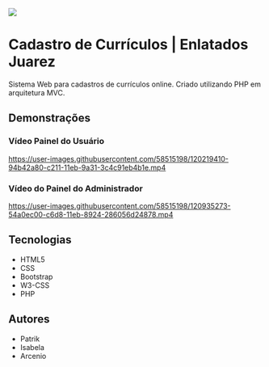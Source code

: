 ![](https://github.com/patrikrufino/cadastro-de-curriculos/blob/main/Resources/Img/Enlatados.png?raw=true)
# Cadastro de Currículos | Enlatados Juarez
Sistema Web para cadastros de currículos online. Criado utilizando PHP em arquitetura MVC.

## Demonstrações

### Vídeo Painel do Usuário
https://user-images.githubusercontent.com/58515198/120219410-94b42a80-c211-11eb-9a31-3c4c91eb4b1e.mp4

### Vídeo do Painel do Administrador

https://user-images.githubusercontent.com/58515198/120935273-54a0ec00-c6d8-11eb-8924-286056d24878.mp4

## Tecnologias
- HTML5
- CSS
- Bootstrap
- W3-CSS
- PHP

## Autores

- Patrik 
- Isabela
- Arcenio 
